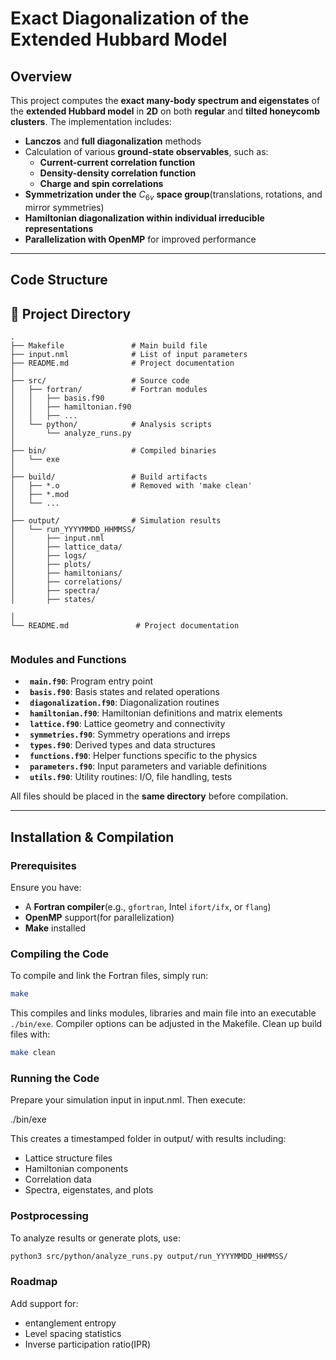 # **Exact Diagonalization of the Extended Hubbard Model**  

## **Overview**  
This project computes the **exact many-body spectrum and eigenstates** of the **extended Hubbard model** in **2D** on both **regular** and **tilted honeycomb clusters**. The implementation includes:  

- **Lanczos** and **full diagonalization** methods  
- Calculation of various **ground-state observables**, such as:  
  - **Current-current correlation function**  
  - **Density-density correlation function**  
  - **Charge and spin correlations**  
  <!-- Extension to include entanglement entropy, level spacing and inverse partition ratio is under work. -->
- **Symmetrization under the** $C_{6v}$ **space group**(translations, rotations, and mirror symmetries)
- **Hamiltonian diagonalization within individual irreducible representations**  
- **Parallelization with OpenMP** for improved performance  

---

## **Code Structure**  

<!-- 📁 **Project Directory**   -->
<!-- 📂 Extended-Hubbard-model/ ├── 📜 Makefile # Compilation script ├── 📜 main.f90 # Main program ├── 📜 variables.f90 # User-defined parameters ├── 📜 routines.f90 # Core subroutines and functions ├── 📂 output/ # Directory for simulation results └── 📜 README.md # This documentation file -->
## 📁 Project Directory

```text
.
├── Makefile               # Main build file
├── input.nml              # List of input parameters
├── README.md              # Project documentation
│
├── src/                   # Source code
│   ├── fortran/           # Fortran modules
│   │   ├── basis.f90
│   │   ├── hamiltonian.f90
│   │   ├── ...
│   └── python/            # Analysis scripts
│       └── analyze_runs.py
│
├── bin/                   # Compiled binaries
│   └── exe
│
├── build/                 # Build artifacts
│   ├── *.o                # Removed with 'make clean'
│   ├── *.mod
│   └── ...
│
├── output/                # Simulation results 
│   └── run_YYYYMMDD_HHMMSS/
│       ├── input.nml
│       ├── lattice_data/
│       ├── logs/
│       ├── plots/
│       ├── hamiltonians/
│       ├── correlations/
│       ├── spectra/
│       ├── states/

│
└── README.md               # Project documentation
   

```
### **Modules and Functions**  

- **` main.f90`**: Program entry point
- **` basis.f90`**: Basis states and related operations
- **` diagonalization.f90`**: Diagonalization routines
- **` hamiltonian.f90`**: Hamiltonian definitions and matrix elements
- **` lattice.f90`**: Lattice geometry and connectivity
- **` symmetries.f90`**: Symmetry operations and irreps
- **` types.f90`**: Derived types and data structures
- **` functions.f90`**: Helper functions specific to the physics
- **` parameters.f90`**: Input parameters and variable definitions
- **` utils.f90`**: Utility routines: I/O, file handling, tests


All files should be placed in the **same directory** before compilation.

---

## **Installation & Compilation**  

### **Prerequisites**  
Ensure you have:  
- A **Fortran compiler**(e.g., `gfortran`, Intel `ifort/ifx`, or `flang`)  
- **OpenMP** support(for parallelization)  
- **Make** installed  

### **Compiling the Code**  
To compile and link the Fortran files, simply run:  
```bash
make
```
This compiles and links modules, libraries and main file into an executable `./bin/exe`. Compiler options can be adjusted in the Makefile. Clean up build files with:
```bash
make clean
```

### **Running the Code**  

Prepare your simulation input in input.nml. Then execute:

./bin/exe

This creates a timestamped folder in output/ with results including:

- Lattice structure files
- Hamiltonian components
- Correlation data
- Spectra, eigenstates, and plots

### **Postprocessing** ###

To analyze results or generate plots, use:

```bash
python3 src/python/analyze_runs.py output/run_YYYYMMDD_HHMMSS/
```

### **Roadmap** ###

Add support for:
- entanglement entropy
- Level spacing statistics
- Inverse participation ratio(IPR)
